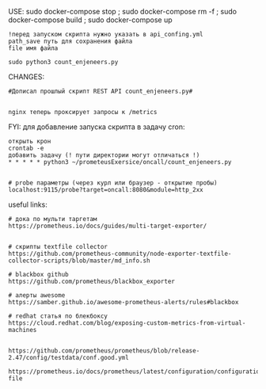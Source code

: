 
USE:
    sudo docker-compose stop ; sudo docker-compose rm -f ; sudo docker-compose build ; sudo docker-compose up
    
    !перед запуском скрипта нужно указать в api_confing.yml 
    path_save путь для сохранения файла
    file имя файла
    
    sudo python3 count_enjeneers.py

CHANGES:

    #Дописал прошлый скрипт REST API count_enjeneers.py#
    
    
    nginx теперь проксирует запросы к /metrics

    

FYI:
    для добавление запуска скрипта в задачу cron:

    открыть крон
    crontab -e
    добавить задачу (! пути директории могут отличаться !)
    * * * * * python3 ~/prometeusExersice/oncall/count_enjeneers.py


    # probe параметры (через курл или браузер - открытие пробы)
    localhost:9115/probe?target=oncall:8080&module=http_2xx



useful links:

    # дока по мульти таргетам
    https://prometheus.io/docs/guides/multi-target-exporter/


    # скрипты textfile collector
    https://github.com/prometheus-community/node-exporter-textfile-collector-scripts/blob/master/md_info.sh

    # blackbox github
    https://github.com/prometheus/blackbox_exporter

    # алерты awesome 
    https://samber.github.io/awesome-prometheus-alerts/rules#blackbox

    # redhat статья по блекбоксу
    https://cloud.redhat.com/blog/exposing-custom-metrics-from-virtual-machines


    https://github.com/prometheus/prometheus/blob/release-2.47/config/testdata/conf.good.yml

    https://prometheus.io/docs/prometheus/latest/configuration/configuration/#configuration-file




